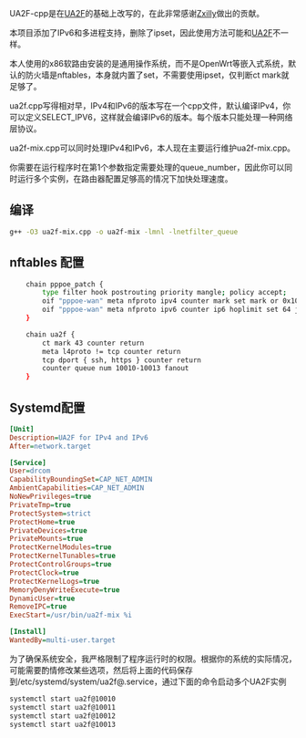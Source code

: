 UA2F-cpp是在[UA2F](https://github.com/Zxilly/UA2F)的基础上改写的，在此非常感谢[Zxilly](https://github.com/Zxilly/)做出的贡献。

本项目添加了IPv6和多进程支持，删除了ipset，因此使用方法可能和[UA2F](https://github.com/Zxilly/UA2F)不一样。

本人使用的x86软路由安装的是通用操作系统，而不是OpenWrt等嵌入式系统，默认的防火墙是nftables，本身就内置了set，不需要使用ipset，仅判断ct mark就足够了。

ua2f.cpp写得相对早，IPv4和IPv6的版本写在一个cpp文件，默认编译IPv4，你可以定义SELECT_IPV6，这样就会编译IPv6的版本。每个版本只能处理一种网络层协议。

ua2f-mix.cpp可以同时处理IPv4和IPv6，本人现在主要运行维护ua2f-mix.cpp。

你需要在运行程序时在第1个参数指定需要处理的queue_number，因此你可以同时运行多个实例，在路由器配置足够高的情况下加快处理速度。

## 编译

```bash
g++ -O3 ua2f-mix.cpp -o ua2f-mix -lmnl -lnetfilter_queue
```

## nftables 配置

```bash
	chain pppoe_patch {
		type filter hook postrouting priority mangle; policy accept;
		oif "pppoe-wan" meta nfproto ipv4 counter mark set mark or 0x10 ip ttl set 64 jump ua2f
		oif "pppoe-wan" meta nfproto ipv6 counter ip6 hoplimit set 64 jump ua2f
	}

	chain ua2f {
		ct mark 43 counter return
		meta l4proto != tcp counter return
		tcp dport { ssh, https } counter return
		counter queue num 10010-10013 fanout
	}
```

## Systemd配置

```ini
[Unit]
Description=UA2F for IPv4 and IPv6
After=network.target

[Service]
User=drcom
CapabilityBoundingSet=CAP_NET_ADMIN
AmbientCapabilities=CAP_NET_ADMIN
NoNewPrivileges=true
PrivateTmp=true
ProtectSystem=strict
ProtectHome=true
PrivateDevices=true
PrivateMounts=true
ProtectKernelModules=true
ProtectKernelTunables=true
ProtectControlGroups=true
ProtectClock=true
ProtectKernelLogs=true
MemoryDenyWriteExecute=true
DynamicUser=true
RemoveIPC=true
ExecStart=/usr/bin/ua2f-mix %i

[Install]
WantedBy=multi-user.target
```

为了确保系统安全，我严格限制了程序运行时的权限。根据你的系统的实际情况，可能需要酌情修改某些选项，然后将上面的代码保存到/etc/systemd/system/ua2f@.service，通过下面的命令启动多个UA2F实例

```bash
systemctl start ua2f@10010
systemctl start ua2f@10011
systemctl start ua2f@10012
systemctl start ua2f@10013
```



